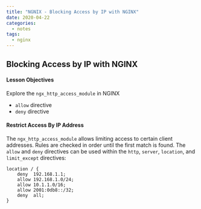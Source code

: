 ```yaml
---
title: "NGNIX - Blocking Access by IP with NGINX"
date: 2020-04-22
categories:
  - notes
tags:
  - nginx
---
```


## Blocking Access by IP with NGINX
#### Lesson Objectives
Explore the `ngx_http_access_module` in NGINX

- `allow` directive
- `deny` directive

#### Restrict Access By IP Address
The `ngx_http_access_module` allows limiting access to certain client addresses. Rules are checked in order until the first match is found. The `allow` and `deny` directives can be used within the `http`, `server`, `location`, and `limit_except` directives:

```
location / {
    deny  192.168.1.1;
    allow 192.168.1.0/24;
    allow 10.1.1.0/16;
    allow 2001:0db8::/32;
    deny  all;
}
```
